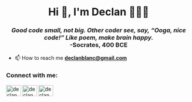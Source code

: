 <h1 align="center">Hi 👋, I'm Declan 💪🏋️‍♂️</h1>
<h3 align="center"><i>Good code small, not big. Other coder see, say, “Ooga, nice code!” Like poem, make brain happy.</i> <br>-Socrates, 400 BCE</h3>

* 📫 How to reach me **declanblanc@gmail.com**   

<h3 align="left">Connect with me:</h3>
<p align="left">
<a href="https://twitter.com/declanblanc" target="blank"><img align="center" src="https://raw.githubusercontent.com/rahuldkjain/github-profile-readme-generator/master/src/images/icons/Social/twitter.svg" alt="declanblanc" height="30" width="40" /></a>
<a href="https://linkedin.com/in/declanblanc" target="blank"><img align="center" src="https://raw.githubusercontent.com/rahuldkjain/github-profile-readme-generator/master/src/images/icons/Social/linked-in-alt.svg" alt="declanblanc" height="30" width="40" /></a>
<a href="https://instagram.com/declanblan" target="blank"><img align="center" src="https://raw.githubusercontent.com/rahuldkjain/github-profile-readme-generator/master/src/images/icons/Social/instagram.svg" alt="declanblan" height="30" width="40" /></a>
</p>

